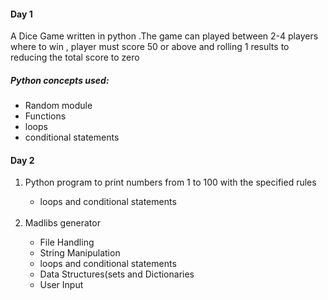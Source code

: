 <h4>Day 1</h4>
A Dice Game written in python .The game can played between 2-4 players where to win , player must score 50 or above and rolling 1 results to reducing the total score to zero
<h5>Python concepts used:</h5>
<ul>
  <li>Random module</li>
  <li>Functions</li>
  <li>loops</li>
  <li>conditional statements</li>
</ul>
<h4>Day 2</h4>
<ol>
  <li>Python program to print numbers from 1 to 100 with the specified rules </li>
  <ul>
    <li>loops and conditional statements</li>
  </ul>
  <br>
  <li> Madlibs generator</li>
  <ul>
    <li>File Handling</li>
    <li>String Manipulation</li>
    <li>loops and conditional statements</li>
    <li>Data Structures(sets and Dictionaries</li>
    <li>User Input</li>
  </ul>
</ol>
